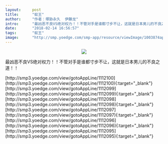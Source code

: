 ```yaml
---
layout:     post
title:      "蚁王"
author:     "作者：塚胁永久  伊藤龙"
intro:      "最凶恶不良VS绝对权力！！不管对手是谁都寸步不让，这就是日本男儿的不良之道！！"
date:       "2018-02-14 16:56:57"
tags:       "蚁王"
image:      "http://smp.yoedge.com/smp-app/resource/viewImage/1003874appline.png"
---
```

<div style="text-align: center">
<p><img src="http://smp.yoedge.com/smp-app/resource/viewImage/1003874appline.png"/></p>
</div>
<p class="post-meta">
<span>最凶恶不良VS绝对权力！！不管对手是谁都寸步不让，这就是日本男儿的不良之道！！</span>
</p>
[http://smp3.yoedge.com/view/gotoAppLine/1112100](http://smp3.yoedge.com/view/gotoAppLine/1112100){:target="_blank"}
[http://smp3.yoedge.com/view/gotoAppLine/1112099](http://smp3.yoedge.com/view/gotoAppLine/1112099){:target="_blank"}
[http://smp3.yoedge.com/view/gotoAppLine/1112098](http://smp3.yoedge.com/view/gotoAppLine/1112098){:target="_blank"}
[http://smp3.yoedge.com/view/gotoAppLine/1112097](http://smp3.yoedge.com/view/gotoAppLine/1112097){:target="_blank"}
[http://smp3.yoedge.com/view/gotoAppLine/1112096](http://smp3.yoedge.com/view/gotoAppLine/1112096){:target="_blank"}
[http://smp3.yoedge.com/view/gotoAppLine/1112095](http://smp3.yoedge.com/view/gotoAppLine/1112095){:target="_blank"}


